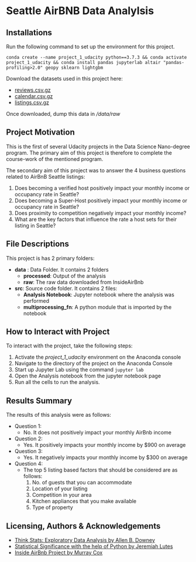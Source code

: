 # Seattle AirBNB Data Analylsis
## Installations
Run the following command to set up the environment for this project. 

```
conda create --name project_1_udacity python==3.7.3 && conda activate project_1_udacity && conda install pandas jupyterlab altair "pandas-profiling>2.0" geopy sklearn lightgbm
```

Download the datasets used in this project here:
- [reviews.csv.gz](http://data.insideairbnb.com/united-states/wa/seattle/2021-09-25/data/reviews.csv.gz)
- [calendar.csv.gz](http://data.insideairbnb.com/united-states/wa/seattle/2021-09-25/data/calendar.csv.gz)
- [listings.csv.gz](http://data.insideairbnb.com/united-states/wa/seattle/2021-09-25/data/listings.csv.gz)

Once downloaded, dump this data in _/data/raw_


## Project Motivation
This is the first of several Udacity projects in the Data Science Nano-degree program. The primary aim of this project 
is therefore to complete the course-work of the mentioned program. 

The secondary aim of this project was to answer the 4 business questions related to AirBnB Seattle listings:
1. Does becoming a verified host positively impact your monthly income or occupancy rate in Seattle?
1. Does becoming a Super-Host positively impact your monthly income or occupancy rate in Seattle?
1. Does proximity to competition negatively impact your monthly income?
1. What are the key factors that influence the rate a host sets for their listing in Seattle?

## File Descriptions
This project is has 2 primary folders: 
- **data** : Data Folder. It contains 2 folders
    - **processed**: Output of the analysis
    - **raw**: The raw data downloaded from InsideAirBnb
- **src**: Source code folder. It contains 2 files:
    - **Analysis Notebook**: Jupyter notebook where the analysis was performed
    - **multiprocessing_fn**: A python module that is imported by the notebook

## How to Interact with Project
To interact with the project, take the following steps:
1. Activate the _project_1_udacity_ environment on the Anaconda console
1. Navigate to the directory of the project on the Anaconda Console
1. Start up Jupyter Lab using the command `jupyter lab`
1. Open the Analysis notebook from the jupyter notebook page
1. Run all the cells to run the analysis.

## Results Summary
The results of this analysis were as follows: 
- Question 1:
   - No. It does not positively impact your monthly AirBnb income
- Question 2:
   - Yes. It positively impacts your monthly income by $900 on average
- Question 3:
   - Yes. It negatively impacts your monthly income by $300 on average
- Question 4:
   - The top 5 listing based factors that should be considered are as follows: 
        1. No. of guests that you can accommodate
        1. Location of your listing
        1. Competition in your area
        1. Kitchen appliances that you make available
        1. Type of property

## Licensing, Authors & Acknowledgements
- [Think Stats: Exploratory Data Analysis by Allen B. Downey](https://www.amazon.com/gp/product/1491907339/ref=as_li_tl?ie=UTF8&camp=1789&creative=9325&creativeASIN=1491907339&linkCode=as2&tag=greenteapre01-20&linkId=JVSYKQHYSUIEYRHL)
- [Statistical Significance with the help of Python by Jeremiah Lutes](https://towardsdatascience.com/statistical-significance-with-the-help-of-python-1fbb318ce216)
- [Inside AirBnb Project by Murray Cox](http://insideairbnb.com/about.html)

